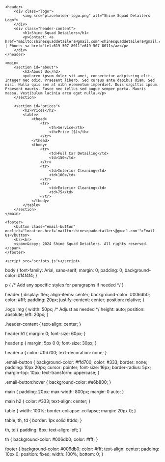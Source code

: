<!DOCTYPE html>
<html lang="en">

<head>
    <meta charset="UTF-8">
    <meta name="viewport" content="width=device-width, initial-scale=1.0">
    <title>Shine Squad Detailers</title>
    <link rel="stylesheet" href="styles.css">
</head>

<body>

    <header>
        <div class="logo">
            <img src="placeholder-logo.png" alt="Shine Squad Detailers Logo">
        </div>
        <div class="header-content">
            <h1>Shine Squad Detailers</h1>
            <p>Contact: <a href="mailto:shinesquaddetailers@gmail.com">shinesquaddetailers@gmail.com</a> | Phone: <a href="tel:619-507-8011">619-507-8011</a></p>
        </div>
    </header>

    <main>
        <section id="about">
            <h2>About Us</h2>
            <p>Lorem ipsum dolor sit amet, consectetur adipiscing elit. Integer nec odio. Praesent libero. Sed cursus ante dapibus diam. Sed nisi. Nulla quis sem at nibh elementum imperdiet. Duis sagittis ipsum. Praesent mauris. Fusce nec tellus sed augue semper porta. Mauris massa. Vestibulum lacinia arcu eget nulla.</p>
        </section>

        <section id="prices">
            <h2>Prices</h2>
            <table>
                <thead>
                    <tr>
                        <th>Service</th>
                        <th>Price ($)</th>
                    </tr>
                </thead>
                <tbody>
                    <tr>
                        <td>Full Car Detailing</td>
                        <td>150</td>
                    </tr>
                    <tr>
                        <td>Interior Cleaning</td>
                        <td>100</td>
                    </tr>
                    <tr>
                        <td>Exterior Cleaning</td>
                        <td>75</td>
                    </tr>
                </tbody>
            </table>
        </section>
    </main>

    <footer>
        <button class="email-button" onclick="location.href='mailto:shinesquaddetailers@gmail.com'">Email Us</button>
        <br><br>
        <span>&copy; 2024 Shine Squad Detailers. All rights reserved.</span>
    </footer>

    <script src="scripts.js"></script>

</body>

</html>
body {
    font-family: Arial, sans-serif;
    margin: 0;
    padding: 0;
    background-color: #f4f4f4;
}

p {
    /* Add any specific styles for paragraphs if needed */
}

header {
    display: flex;
    align-items: center;
    background-color: #006db0;
    color: #fff;
    padding: 20px;
    justify-content: center;
    position: relative;
}

.logo img {
    width: 50px; /* Adjust as needed */
    height: auto;
    position: absolute;
    left: 20px;
}

.header-content {
    text-align: center;
}

header h1 {
    margin: 0;
    font-size: 60px;
}

header p {
    margin: 5px 0 0;
    font-size: 30px;
}

header a {
    color: #ffd700;
    text-decoration: none;
}

.email-button {
    background-color: #ffd700;
    color: #333;
    border: none;
    padding: 10px 20px;
    cursor: pointer;
    font-size: 16px;
    border-radius: 5px;
    margin-top: 10px;
    text-transform: uppercase;
}

.email-button:hover {
    background-color: #e6b800;
}

main {
    padding: 20px;
    max-width: 800px;
    margin: 0 auto;
}

main h2 {
    color: #333;
    text-align: center;
}

table {
    width: 100%;
    border-collapse: collapse;
    margin: 20px 0;
}

table, th, td {
    border: 1px solid #ddd;
}

th, td {
    padding: 8px;
    text-align: left;
}

th {
    background-color: #006db0;
    color: #fff;
}

footer {
    background-color: #006db0;
    color: #fff;
    text-align: center;
    padding: 10px 0;
    position: fixed;
    width: 100%;
    bottom: 0;
}
